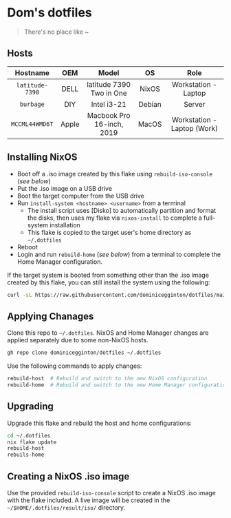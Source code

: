# Dom's dotfiles

> There's no place like ~

## Hosts

|    Hostname     | OEM   |           Model           |   OS   |             Role            |
| :-------------: | :---: | :-----------------------: | :----: | :-------------------------: |
| `latitude-7390` | DELL  | latitude 7390 Two in One  | NixOS  |     Workstation - Laptop    |
|    `burbage`    | DIY   |        Intel i3-21        | Debian |           Server            |
| `MCCML44WMD6T`  | Apple | Macbook Pro 16-inch, 2019 | MacOS  | Workstation - Laptop (Work) |

## Installing NixOS

- Boot off a .iso image created by this flake using `rebuild-iso-console` (_see below_)
- Put the .iso image on a USB drive
- Boot the target computer from the USB drive
- Run `install-system <hostname> <username>` from a terminal
  - The install script uses [Disko] to automatically partition and format the disks, then uses my flake via `nixos-install` to complete a full-system installation
  - This flake is copied to the target user's home directory as `~/.dotfiles`
- Reboot
- Login and run `rebuild-home` (_see below_) from a terminal to complete the Home Manager configuration.

If the target system is booted from something other than the .iso image created by this flake, you can still install the system using the following:

```bash
curl -sL https://raw.githubusercontent.com/dominicegginton/dotfiles/main/scripts/install.sh | bash -s <hostname> <username>
```

## Applying Chanages

Clone this repo to `~/.dotfiles`. NixOS and Home Manager changes are applied separately due to some non-NixOS hosts.

```sh
gh repo clone dominicegginton/dotfiles ~/.dotfiles
```

Use the following commands to apply changes:

```sh
rebuild-host  # Rebuild and switch to the new NixOS configuration
rebuild-home  # Rebuild and switch to the new Home Manager configuration
```

## Upgrading 

Upgrade this flake and rebuild the host and home configurations:

```sh
cd ~/.dotfiles
nix flake update
rebuild-host
rebuils-home
```

## Creating a NixOS .iso image

Use the provided `rebuild-iso-console` script to create a NixOS .iso image with the flake included. A live image will be created in the `~/$HOME/.dotfiles/result/iso/` directory.
